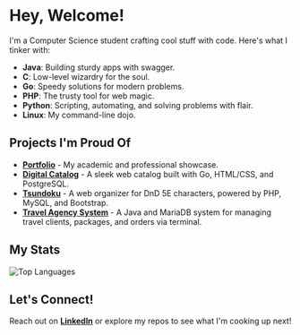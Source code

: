 # Hey, Welcome!

I'm a Computer Science student crafting cool stuff with code. Here's what I tinker with:

- **Java**: Building sturdy apps with swagger.
- **C**: Low-level wizardry for the soul.
- **Go**: Speedy solutions for modern problems.
- **PHP**: The trusty tool for web magic.
- **Python**: Scripting, automating, and solving problems with flair.
- **Linux**: My command-line dojo.

## Projects I'm Proud Of

- **[Portfolio](https://augustosodre.github.io/Portfolio/)** - My academic and professional showcase.
- **[Digital Catalog](https://github.com/AugustoSodre/Digital-Catalog)** - A sleek web catalog built with Go, HTML/CSS, and PostgreSQL.
- **[Tsundoku](https://github.com/AugustoSodre/Tsundoku)** - A web organizer for DnD 5E characters, powered by PHP, MySQL, and Bootstrap.
- **[Travel Agency System](https://github.com/AugustoSodre/Agencia-Viagens)** - A Java and MariaDB system for managing travel clients, packages, and orders via terminal.

## My Stats
![Top Languages](https://github-readme-stats.vercel.app/api/top-langs/?username=AugustoSodre&layout=compact&theme=dracula)

## Let's Connect!

Reach out on **[LinkedIn](https://www.linkedin.com/in/augusto-s-lima-8167352a6/)** or explore my repos to see what I'm cooking up next!
